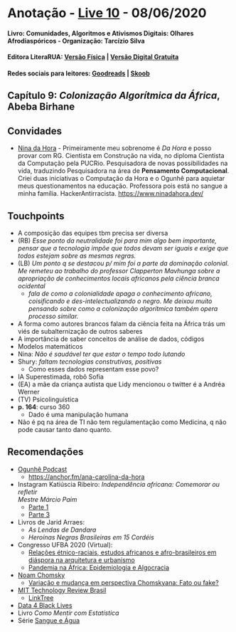 [livro01-compre]: http://www.literarua.com.br/livro/olhares-afrodiasporicos
[livro01-ebook]: https://bit.ly/ComunidadesDigitais
[livro01-skoob]: https://www.skoob.com.br/comunidades-algoritmos-e-ativismos-digitais-1136137ed1139762.html
[livro01-goodreads]: https://www.goodreads.com/book/show/53005858-comunidades-algoritmos-e-ativismos-digitais

[link-live]: https://youtu.be/NJ3cFjlAVBs

# Anotação - [Live 10][link-live] - 08/06/2020
#### Livro: Comunidades, Algoritmos e Ativismos Digitais: Olhares Afrodiaspóricos - Organização: Tarcízio Silva
#### Editora LiteraRUA: [Versão Física][livro01-compre] | [Versão Digital Gratuita][livro01-ebook]
#### Redes sociais para leitores: [Goodreads][livro01-goodreads] | [Skoob][livro01-skoob]

## Capítulo 9: *Colonização Algorítmica da África*, Abeba Birhane

## Convidades

- [Nina da Hora](https://www.instagram.com/ninadhora/) - Primeiramente meu
sobrenome é _Da Hora_ e posso provar com RG. Cientista em Construção na vida, no
diploma Cientista da Computação pela PUCRio. Pesquisadora de novas
possibilidades na vida, traduzindo Pesquisadora na área de **Pensamento
Computacional**. Criei duas iniciativas o Computação da Hora e o Ogunhê para
aquietar meus questionamentos na educação. Professora pois está no sangue a
minha família. HackerAntirracista. <https://www.ninadahora.dev/>

## Touchpoints

- A composição das equipes tbm precisa ser diversa
- (RB) _​Esse ponto da neutralidade foi para mim algo bem importante, pensar
que a tecnologia impõe que todos devam ser iguais e exige que todos estejam
sobre as mesmas regras._
- (LB) _​Um ponto q se destacou p/ mim foi a parte da dominação colonial. Me
remeteu ao trabalho do professor *Clapperton Mavhunga* sobre a apropriação de
conhecimentos locais africanos pela ciência branca ocidental_
  - _​fala de como a colonialidade apaga o conhecimento africano, coisificando
  e des-intelectualizando o negro. Me deixou muito pensando sobre como a
  colonização algorítmica também opera processo similar._
- A forma como autores brancos falam da ciência feita na África trás um viés de
subalternização de outros saberes
- A importância de saber conceitos de análise de dados, códigos
- Modelos matemáticos
- Nina: _Não é saudável ter que estar o tempo todo lutando_
- Shury: _faltam tecnologias construtivas, positivas_
  - Como esses dados representam esse povo?
- IA Superestimada, robô Sofia
- (EA) ​a mãe da criança autista que Lidy mencionou o twitter é a Andréa Werner
- (TV) ​Psicolinguística
- **p. 164**: curso 360
  - Dado é uma manipulação humana
- Não é pq na área de TI não tem regulamentação como Medicina, q não pode
causar tanto dano quanto.

## Recomendações
- [Ogunhê Podcast](​https://podtail.com/podcast/ogunhe-podcast/)
  - <https://anchor.fm/ana-carolina-da-hora>
- Instagram Katiúscia Ribeiro: _Independência africana: Comemorar ou refletir  
Mestre Márcio Paim_
  - [Parte 1](https://www.instagram.com/tv/CAod9TMp4SG/)
  - [Parte 3](https://www.instagram.com/tv/CAoi7rgJ_7k/)
- Livros de Jarid Arraes:
  - *​As Lendas de Dandara*
  - *Heroínas Negras Brasileiras em 15 Cordéis*
- Congresso UFBA 2020 (Virtual):
  - [Relações étnico-raciais, estudos africanos e afro-brasileiros em diáspora na arquitetura e urbanismo](https://www.youtube.com/watch?v=MS3I4sUUgFc)
  - [Pandemia na África: Epidemiologia e Algocracia](https://www.youtube.com/watch?v=ekJTGnzDQXA)
- [Noam Chomsky](https://g.co/kgs/UCJniD)
  - [Variação e mudança em perspectiva Chomskyana: Fato ou fake?](https://youtu.be/JoaGPwePcQI)
- [MIT Technology Review Brasil](https://open.spotify.com/episode/01HZNAJNbNeH3qypfQERsT?si=Y_3rLWFfQ_aVs5gJOcNAAQ)
  - [LinkTree](https://linktr.ee/mittechreviewbr)
- [​Data 4 Black Lives](http://d4bl.org/)
- Livro _Como Mentir com Estatística_
- Série [Sangue e Água](https://www.netflix.com/title/81044547)